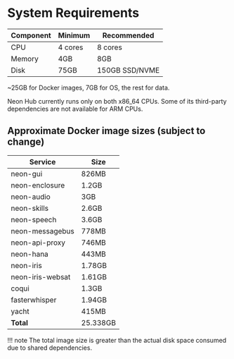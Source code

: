 # System Requirements

| Component | Minimum | Recommended    |
| --------- | ------- | -------------- |
| CPU       | 4 cores | 8 cores        |
| Memory    | 4GB     | 8GB            |
| Disk      | 75GB    | 150GB SSD/NVME |

~25GB for Docker images, 7GB for OS, the rest for data.

Neon Hub currently runs only on both x86_64 CPUs. Some of its third-party dependencies are not available for ARM CPUs.

## Approximate Docker image sizes (subject to change)

| Service          | Size     |
| ---------------- | -------- |
| neon-gui         | 826MB    |
| neon-enclosure   | 1.2GB    |
| neon-audio       | 3GB      |
| neon-skills      | 2.6GB    |
| neon-speech      | 3.6GB    |
| neon-messagebus  | 778MB    |
| neon-api-proxy   | 746MB    |
| neon-hana        | 443MB    |
| neon-iris        | 1.78GB   |
| neon-iris-websat | 1.61GB   |
| coqui            | 1.3GB    |
| fasterwhisper    | 1.94GB   |
| yacht            | 415MB    |
| **Total**        | 25.338GB |

!!! note
    The total image size is greater than the actual disk space consumed due to shared dependencies.
